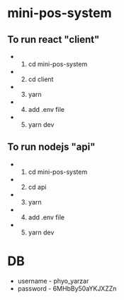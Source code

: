 # mini-pos-system

## To run react "client"

- 1. cd mini-pos-system
- 2. cd client
- 3. yarn
- 4. add .env file
- 5. yarn dev

## To run nodejs "api"

- 1. cd mini-pos-system
- 2. cd api
- 3. yarn
- 4. add .env file
- 5. yarn dev

# DB

- username - phyo_yarzar
- password - 6MHbBy50aYKJXZZn
